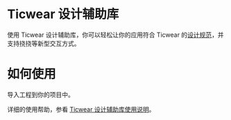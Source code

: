 # Ticwear 设计辅助库

使用 Ticwear 设计辅助库，你可以轻松让你的应用符合 Ticwear 的[设计规范][ticwear-design]，并支持挠挠等新型交互方式。

# 如何使用

导入工程到你的项目中。

详细的使用帮助，参看 [Ticwear 设计辅助库使用说明][ticwear-design-support]。


[ticwear-design]: http://developer.ticwear.com/doc/guideline
[ticwear-design-support]: doc/ReadMe.md

